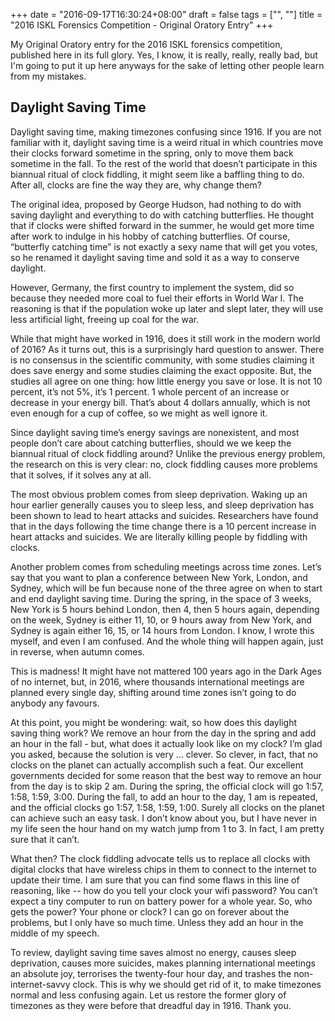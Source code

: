 +++
date = "2016-09-17T16:30:24+08:00"
draft = false
tags = ["", ""]
title = "2016 ISKL Forensics Competition - Original Oratory Entry"
+++

My Original Oratory entry for the 2016 ISKL forensics competition, published here in its full glory. Yes, I know, it is really, really, really bad, but I'm going to put it up here anyways for the sake of letting other people learn from my mistakes.

## Daylight Saving Time

Daylight saving time, making timezones confusing since 1916. If you are not familiar with it, daylight saving time is a weird ritual in which countries move their clocks forward sometime in the spring, only to move them back sometime in the fall. To the rest of the world that doesn’t participate in this biannual ritual of clock fiddling, it might seem like a baffling thing to do. After all, clocks are fine the way they are, why change them?

The original idea, proposed by George Hudson, had nothing to do with saving daylight and everything to do with catching butterflies. He thought that if clocks were shifted forward in the summer, he would get more time after work to indulge in his hobby of catching butterflies. Of course, “butterfly catching time” is not exactly a sexy name that will get you votes, so he renamed it daylight saving time and sold it as a way to conserve daylight. 

However, Germany, the first country to implement the system, did so because they needed more coal to fuel their efforts in World War I. The reasoning is that if the population woke up later and slept later, they will use less artificial light, freeing up coal for the war.

While that might have worked in 1916, does it still work in the modern world of 2016? As it turns out, this is a surprisingly hard question to answer. There is no consensus in the scientific community, with some studies claiming it does save energy and some studies claiming the exact opposite. But, the studies all agree on one thing: how little energy you save or lose. It is not 10 percent, it’s not 5%, it’s 1 percent. 1 whole percent of an increase or decrease in your energy bill. That’s about 4 dollars annually, which is not even enough for a cup of coffee, so we might as well ignore it.

Since daylight saving time’s energy savings are nonexistent, and most people don’t care about catching butterflies, should we we keep the biannual ritual of clock fiddling around? Unlike the previous energy problem, the research on this is very clear: no, clock fiddling causes more problems that it solves, if it solves any at all.

The most obvious problem comes from sleep deprivation. Waking up an hour earlier generally causes you to sleep less, and sleep deprivation has been shown to lead to heart attacks and suicides. Researchers have found that in the days following the time change there is a 10 percent increase in heart attacks and suicides. We are literally killing people by fiddling with clocks.

Another problem comes from scheduling meetings across time zones. Let’s say that you want to plan a conference between New York, London, and Sydney, which will be fun because none of the three agree on when to start and end daylight saving time. During the spring, in the space of 3 weeks, New York is 5 hours behind London, then 4, then 5 hours again, depending on the week, Sydney is either 11, 10, or 9 hours away from New York, and Sydney is again either 16, 15, or 14 hours from London. I know, I wrote this myself, and even I am confused. And the whole thing will happen again, just in reverse, when autumn comes.

This is madness! It might have not mattered 100 years ago in the Dark Ages of no internet, but, in 2016, where thousands international meetings are planned every single day, shifting around time zones isn’t going to do anybody any favours.

At this point, you might be wondering: wait, so how does this daylight saving thing work? We remove an hour from the day in the spring and add an hour in the fall - but, what does it actually look like on my clock? I’m glad you asked, because the solution is very … clever. So clever, in fact, that no clocks on the planet can actually accomplish such a feat. Our excellent governments decided for some reason that the best way to remove an hour from the day is to skip 2 am. During the spring, the official clock will go 1:57, 1:58, 1:59, 3:00. During the fall, to add an hour to the day, 1 am is repeated, and the official clocks go 1:57, 1:58, 1:59, 1:00. Surely all clocks on the planet can achieve such an easy task. I don’t know about you, but I have never in my life seen the hour hand on my watch jump from 1 to 3. In fact, I am pretty sure that it can’t.

What then? The clock fiddling advocate tells us to replace all clocks with digital clocks that have wireless chips in them to connect to the internet to update their time. I am sure that you can find some flaws in this line of reasoning, like -- how do you tell your clock your wifi password? You can’t expect a tiny computer to run on battery power for a whole year. So, who gets the power? Your phone or clock? I can go on forever about the problems, but I only have so much time. Unless they add an hour in the middle of my speech. 

To review, daylight saving time saves almost no energy, causes sleep deprivation, causes more suicides, makes planning international meetings an absolute joy, terrorises the twenty-four hour day, and trashes the non-internet-savvy clock. This is why we should get rid of it, to make timezones normal and less confusing again. Let us restore the former glory of timezones as they were before that dreadful day in 1916. Thank you.
